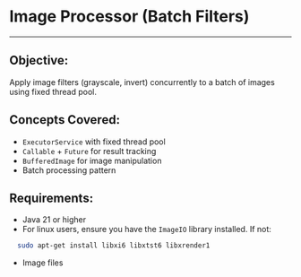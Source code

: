 # Image Processor (Batch Filters)

---

## Objective:

Apply image filters (grayscale, invert) concurrently to a batch of images using fixed thread pool.

## Concepts Covered:

- `ExecutorService` with fixed thread pool
- `Callable` + `Future` for result tracking
- `BufferedImage` for image manipulation
- Batch processing pattern

## Requirements:

- Java 21 or higher
- For linux users, ensure you have the `ImageIO` library installed. If not:

```bash
  sudo apt-get install libxi6 libxtst6 libxrender1
```

- Image files